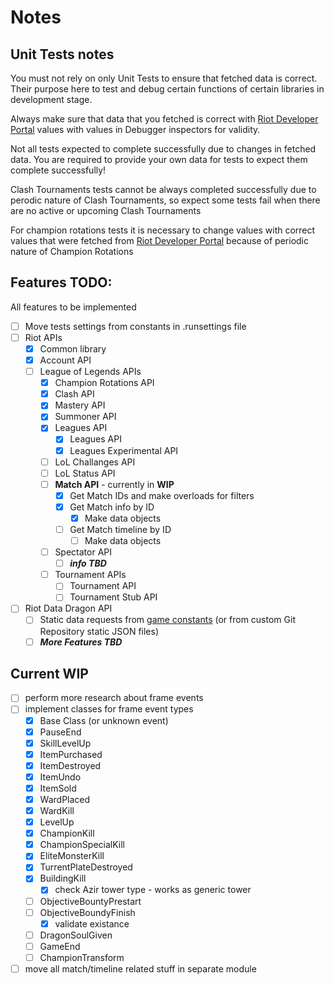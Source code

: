 # Notes
## Unit Tests notes
You must not rely on only Unit Tests to ensure that fetched data is correct. 
Their purpose here to test and debug certain functions of certain libraries in development stage.

Always make sure that data that you fetched is correct with [Riot Developer Portal](https://developer.riotgames.com/apis) values
with values in Debugger inspectors for validity.

Not all tests expected to complete successfully due to changes in fetched data. 
You are required to provide your own data for tests to expect them complete successfully!

Clash Tournaments tests cannot be always completed successfully due to perodic nature of Clash Tournaments,
so expect some tests fail when there are no active or upcoming Clash Tournaments

For champion rotations tests it is necessary to change values with correct values that were fetched from [Riot Developer Portal](https://developer.riotgames.com/apis)
because of periodic nature of Champion Rotations

## Features TODO:
All features to be implemented

- [ ] Move tests settings from constants in .runsettings file
- [ ] Riot APIs
	- [x] Common library
	- [x] Account API
	- [ ] League of Legends APIs
		- [x] Champion Rotations API
		- [x] Clash API
		- [x] Mastery API
		- [x] Summoner API
		- [x] Leagues API
			- [x] Leagues API
			- [x] Leagues Experimental API
		- [ ] LoL Challanges API
		- [ ] LoL Status API
		- [ ] **Match API** - currently in **WIP**
			- [x] Get Match IDs and make overloads for filters
			- [x] Get Match info by ID
				- [x] Make data objects
			- [ ] Get Match timeline by ID
				- [ ] Make data objects
		- [ ] Spectator API
			- [ ] ***info TBD***
		- [ ] Tournament APIs
			- [ ] Tournament API
			- [ ] Tournament Stub API
- [ ] Riot Data Dragon API
	- [ ] Static data requests from [game constants](https://developer.riotgames.com/docs/lol#general_game-constants) (or from custom Git Repository static JSON files)
	- [ ] ***More Features TBD***

## Current WIP
- [ ] perform more research about frame events
- [ ] implement classes for frame event types
    - [x] Base Class (or unknown event)
    - [x] PauseEnd
	- [x] SkillLevelUp
	- [x] ItemPurchased
	- [x] ItemDestroyed
	- [x] ItemUndo
	- [x] ItemSold
	- [x] WardPlaced
	- [x] WardKill
	- [x] LevelUp
	- [x] ChampionKill
	- [x] ChampionSpecialKill
	- [x] EliteMonsterKill
	- [x] TurrentPlateDestroyed
	- [x] BuildingKill
    	- [x] check Azir tower type - works as generic tower
	- [ ] ObjectiveBountyPrestart
	- [ ] ObjectiveBoundyFinish
    	- [x] validate existance
	- [ ] DragonSoulGiven
	- [ ] GameEnd
	- [ ] ChampionTransform
- [ ] move all match/timeline related stuff in separate module
